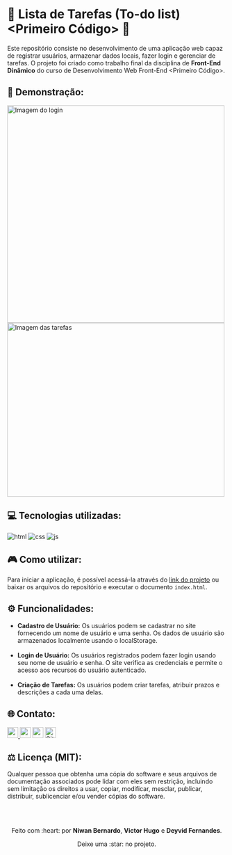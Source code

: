 <!-- Início da seção de introdução -->
<h1>🚀 Lista de Tarefas (To-do list) &lt;Primeiro Código&gt; 📝</h1>
<p>Este repositório consiste no desenvolvimento de uma aplicação web capaz de registrar usuários, armazenar dados locais, fazer login e gerenciar de tarefas. O projeto foi criado como trabalho final da disciplina de <b>Front-End Dinâmico</b> do curso de Desenvolvimento Web Front-End &lt;Primeiro Código&gt;.</p> 
<!-- Fim da seção de introdução -->


<!-- Início da seção de demonstração -->
<h2>🎥 Demonstração: </h2>
<a href="https://niwanbernardo.github.io/todo-list/"><img src="https://i.postimg.cc/XqtQ3ZK3/login-todo.png" width="500" height="500" alt="Imagem do login" ></a>
<a href="https://niwanbernardo.github.io/todo-list/"><img src="https://i.postimg.cc/yxzYgjyb/todo-list.png" width="500" height="400" alt="Imagem das tarefas" ></a>
<!-- Fim da seção de demonstração -->


<!-- Início da seção de usos -->
<h2>💻 Tecnologias utilizadas: </h2>
<p>
  <img align="center" alt="html" src="https://img.shields.io/badge/html5-%23E34F26.svg?style=for-the-badge&logo=html5&logoColor=white"/>
  <img align="center" alt="css" src="https://img.shields.io/badge/css3-%231572B6.svg?style=for-the-badge&logo=css3&logoColor=white"/>
  <img align="center" alt="js" src="https://img.shields.io/badge/javascript-%23323330.svg?style=for-the-badge&logo=javascript&logoColor=%23F7DF1E"/>
</p>
<!-- Fim da seção de usos -->


<!-- Início da seção de usos -->
<h2>🎮 Como utilizar: </h2>
<p>Para iniciar a aplicação, é possível acessá-la através do <a href="https://niwanbernardo.github.io/todo-list/">link do projeto</a> ou baixar os arquivos do repositório e executar o documento <code>index.html</code>.</p>
<!-- Fim da seção de usos -->

<!-- Início da seção de funcionalidades -->
<h2>⚙️ Funcionalidades: </h2>
<ul>
  <li><b>Cadastro de Usuário:</b> Os usuários podem se cadastrar no site fornecendo um nome de
usuário e uma senha. Os dados de usuário são armazenados localmente usando o
localStorage.
</li>
  <br>
  <li><b>Login de Usuário:</b> Os usuários registrados podem fazer login usando seu nome de usuário
e senha. O site verifica as credenciais e permite o acesso aos recursos do usuário
autenticado.
</li>
  <br>
    <li><b>Criação de Tarefas:</b> Os usuários podem criar tarefas, atribuir prazos e descrições a cada
uma delas.</li>
</ul>
<!-- Fim da seção de funcionalidades -->


<!-- Início da seção "Contato" -->
<h2>🌐 Contato: </h2>
<p>
<a href="https://www.linkedin.com/in/niwanbernardo/"><img src="https://img.shields.io/badge/linkedin-%230077B5.svg?&style=for-the-badge&logo=linkedin&logoColor=white" target="_blank" height=25> </a>
<a href="https://api.whatsapp.com/send?phone=5511991359164" target="_blank"><img src="https://img.shields.io/badge/WhatsApp-25D366?style=for-the-badge&logo=whatsapp&logoColor=white" target="_blank" height=25></a>
<a href="https://www.instagram.com/devniwan/"><img src="https://img.shields.io/badge/instagram-%23E4405F.svg?&style=for-the-badge&logo=instagram&logoColor=white" target="_blank" height=25></a> 
<a href="https://github.com/niwanbernardo" target="_blank"><img alt="Github" src="https://img.shields.io/badge/GitHub-%2312100E.svg?&style=for-the-badge&logo=Github&logoColor=white" target="_blank" height=25 /></a>
</p>
<!-- Fim da seção "Contato" -->


<!-- Início da seção de licença -->
<h2>⚖️ Licença (MIT): </h2>
<p> Qualquer pessoa que obtenha uma cópia do software e seus arquivos de documentação associados pode lidar com eles sem restrição, incluindo sem limitação os direitos a usar, copiar, modificar, mesclar, publicar, distribuir, sublicenciar e/ou vender cópias do software. </p>
<!-- Fim da seção de licença -->

<br>
<br>

<!-- Início da seção "Finalização" -->
<div align="center">
  <p>Feito com :heart: por <b>Niwan Bernardo</b>, <b>Victor Hugo</b> e <b>Deyvid Fernandes</b>.</p>
  <p>Deixe uma :star: no projeto.</p>
</div>
<!-- Fim da seção "Finalização" -->
